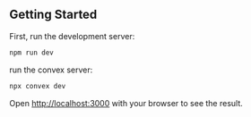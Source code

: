 ## Getting Started

First, run the development server:

```bash
npm run dev
```

run the convex server:

```bash
npx convex dev
```

Open [http://localhost:3000](http://localhost:3000) with your browser to see the result.

